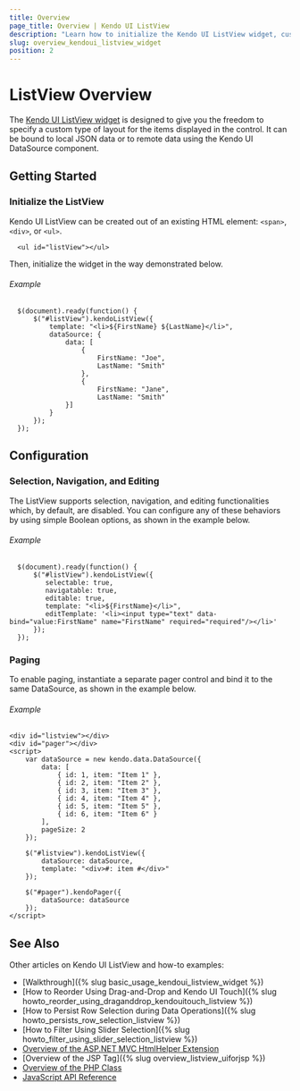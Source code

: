 ```yaml
---
title: Overview
page_title: Overview | Kendo UI ListView
description: "Learn how to initialize the Kendo UI ListView widget, customize its layout, and configure its behavior."
slug: overview_kendoui_listview_widget
position: 2
---
```


# ListView Overview

The [Kendo UI ListView widget](http://demos.telerik.com/kendo-ui/listview/index) is designed to give you the freedom to specify a custom type of layout for the items displayed in the control. It can be bound to local JSON data or to remote data using the Kendo UI DataSource component.

## Getting Started

### Initialize the ListView

Kendo UI ListView can be created out of an existing HTML element: `<span>`, `<div>`, or `<ul>`.

      <ul id="listView"></ul>

Then, initialize the widget in the way demonstrated below.

###### Example

      $(document).ready(function() {
          $("#listView").kendoListView({
              template: "<li>${FirstName} ${LastName}</li>",
              dataSource: {
                  data: [
                      {
                          FirstName: "Joe",
                          LastName: "Smith"
                      },
                      {
                          FirstName: "Jane",
                          LastName: "Smith"
                  }]
              }
          });
      });

## Configuration

### Selection, Navigation, and Editing

The ListView supports selection, navigation, and editing functionalities which, by default, are disabled. You can configure any of these behaviors by using simple Boolean options, as shown in the example below.

###### Example

      $(document).ready(function() {
          $("#listView").kendoListView({
             selectable: true,
             navigatable: true,
             editable: true,
             template: "<li>${FirstName}</li>",
             editTemplate: '<li><input type="text" data-bind="value:FirstName" name="FirstName" required="required"/></li>'
          });
      });

### Paging

To enable paging, instantiate a separate pager control and bind it to the same DataSource, as shown in the example below.

###### Example

    <div id="listview"></div>
    <div id="pager"></div>
    <script>
        var dataSource = new kendo.data.DataSource({
            data: [
                { id: 1, item: "Item 1" },
                { id: 2, item: "Item 2" },
                { id: 3, item: "Item 3" },
                { id: 4, item: "Item 4" },
                { id: 5, item: "Item 5" },
                { id: 6, item: "Item 6" }
            ],
            pageSize: 2
        });

        $("#listview").kendoListView({
            dataSource: dataSource,
            template: "<div>#: item #</div>"
        });

        $("#pager").kendoPager({
            dataSource: dataSource
        });
    </script>

## See Also

Other articles on Kendo UI ListView and how-to examples:

* [Walkthrough]({% slug basic_usage_kendoui_listview_widget %})
* [How to Reorder Using Drag-and-Drop and Kendo UI Touch]({% slug howto_reorder_using_draganddrop_kendouitouch_listview %})
* [How to Persist Row Selection during Data Operations]({% slug howto_persists_row_selection_listview %})
* [How to Filter Using Slider Selection]({% slug howto_filter_using_slider_selection_listview %})
* [Overview of the ASP.NET MVC HtmlHelper Extension](/aspnet-mvc/helpers/listview/overview)
* [Overview of the JSP Tag]({% slug overview_listview_uiforjsp %})
* [Overview of the PHP Class](/php/widgets/listview/overview)
* [JavaScript API Reference](/api/javascript/ui/listview)
